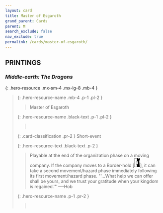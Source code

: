 ```yaml
---
layout: card
title: Master of Esgaroth
grand_parent: Cards
parent: M
search_exclude: false
nav_exclude: true
permalink: /cards/master-of-esgaroth/
---
```


## PRINTINGS


### _Middle-earth: The Dragons_

{: .hero-resource .mx-sm-4 .mx-lg-8 .mb-4 }
> {: .hero-resource-name .mb-4 .p-1 .pl-2 }
> > <div class="card-mp"></div>
> > <div class="card-name">Master of Esgaroth</div>
>
> {: .hero-resource-name .black-text .p-1 .pl-2 }
> > &nbsp;
>
> {: .card-classification .pr-2 }
> Short-event
>
> {: .hero-resource-text .black-text .p-2 }
> > Playable at the end of the organization phase on a moving company. If the company moves to a Border-hold \[![](/assets/images/border-hold.svg)], it can take a second movement/hazard phase immediately following its first movement/hazard phase.  "'...What help we can offer shall be yours, and we trust your gratitude when your kingdom is regained.'"  ---Hob 
> 
> {: .hero-resource-name .p-1 .pr-2 }
> > <div class="card-shield"></div>
> > <div class="card-corruption">&nbsp;</div>
